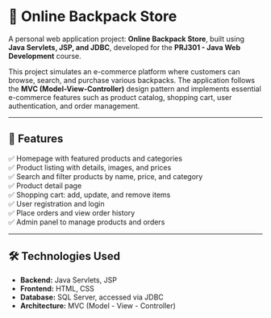 # 🎒 Online Backpack Store

A personal web application project: **Online Backpack Store**, built using **Java Servlets, JSP, and JDBC**, developed for the **PRJ301 - Java Web Development** course.

This project simulates an e-commerce platform where customers can browse, search, and purchase various backpacks. The application follows the **MVC (Model-View-Controller)** design pattern and implements essential e-commerce features such as product catalog, shopping cart, user authentication, and order management.

---

## 🚀 Features

✅ Homepage with featured products and categories  
✅ Product listing with details, images, and prices  
✅ Search and filter products by name, price, and category  
✅ Product detail page  
✅ Shopping cart: add, update, and remove items  
✅ User registration and login  
✅ Place orders and view order history  
✅ Admin panel to manage products and orders

---

## 🛠️ Technologies Used

- **Backend:** Java Servlets, JSP
- **Frontend:** HTML, CSS
- **Database:** SQL Server, accessed via JDBC
- **Architecture:** MVC (Model - View - Controller)
